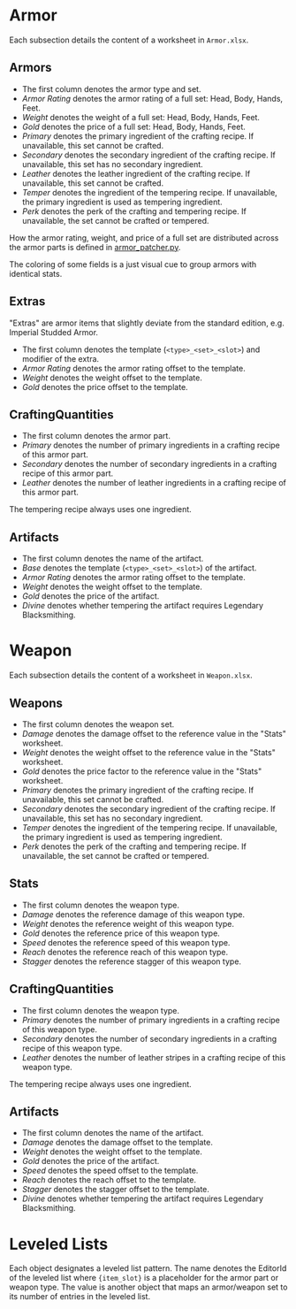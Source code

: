 Armor
=====

Each subsection details the content of a worksheet in `Armor.xlsx`.

Armors
------

* The first column denotes the armor type and set.
* _Armor Rating_ denotes the armor rating of a full set: Head, Body, Hands, Feet.
* _Weight_ denotes the weight of a full set: Head, Body, Hands, Feet.
* _Gold_ denotes the price of a full set: Head, Body, Hands, Feet.
* _Primary_ denotes the primary ingredient of the crafting recipe. If unavailable, this set cannot be crafted.
* _Secondary_ denotes the secondary ingredient of the crafting recipe. If unavailable, this set has no secondary ingredient.
* _Leather_ denotes the leather ingredient of the crafting recipe. If unavailable, this set cannot be crafted.
* _Temper_ denotes the ingredient of the tempering recipe. If unavailable, the primary ingredient is used as tempering ingredient.
* _Perk_ denotes the perk of the crafting and tempering recipe. If unavailable, the set cannot be crafted or tempered.

How the armor rating, weight, and price of a full set are distributed across the armor parts is defined in [armor_patcher.py](../armor_patcher.py).

The coloring of some fields is a just visual cue to group armors with identical stats.

Extras
------

"Extras" are armor items that slightly deviate from the standard edition, e.g. Imperial Studded Armor.

* The first column denotes the template (`<type>_<set>_<slot>`) and modifier of the extra.
* _Armor Rating_ denotes the armor rating offset to the template.
* _Weight_ denotes the weight offset to the template.
* _Gold_ denotes the price offset to the template.

CraftingQuantities
------------------

* The first column denotes the armor part.
* _Primary_ denotes the number of primary ingredients in a crafting recipe of this armor part.
* _Secondary_ denotes the number of secondary ingredients in a crafting recipe of this armor part.
* _Leather_ denotes the number of leather ingredients in a crafting recipe of this armor part.

The tempering recipe always uses one ingredient.

Artifacts
---------

* The first column denotes the name of the artifact.
* _Base_ denotes the template (`<type>_<set>_<slot>`) of the artifact.
* _Armor Rating_ denotes the armor rating offset to the template.
* _Weight_ denotes the weight offset to the template.
* _Gold_ denotes the price of the artifact.
* _Divine_ denotes whether tempering the artifact requires Legendary Blacksmithing.

Weapon
======

Each subsection details the content of a worksheet in `Weapon.xlsx`.

Weapons
-------

* The first column denotes the weapon set.
* _Damage_ denotes the damage offset to the reference value in the "Stats" worksheet.
* _Weight_ denotes the weight offset to the reference value in the "Stats" worksheet.
* _Gold_ denotes the price factor to the reference value in the "Stats" worksheet.
* _Primary_ denotes the primary ingredient of the crafting recipe. If unavailable, this set cannot be crafted.
* _Secondary_ denotes the secondary ingredient of the crafting recipe. If unavailable, this set has no secondary ingredient.
* _Temper_ denotes the ingredient of the tempering recipe. If unavailable, the primary ingredient is used as tempering ingredient.
* _Perk_ denotes the perk of the crafting and tempering recipe. If unavailable, the set cannot be crafted or tempered.

Stats
-----

* The first column denotes the weapon type.
* _Damage_ denotes the reference damage of this weapon type.
* _Weight_ denotes the reference weight of this weapon type.
* _Gold_ denotes the reference price of this weapon type.
* _Speed_ denotes the reference speed of this weapon type.
* _Reach_ denotes the reference reach of this weapon type.
* _Stagger_ denotes the reference stagger of this weapon type.

CraftingQuantities
------------------

* The first column denotes the weapon type.
* _Primary_ denotes the number of primary ingredients in a crafting recipe of this weapon type.
* _Secondary_ denotes the number of secondary ingredients in a crafting recipe of this weapon type.
* _Leather_ denotes the number of leather stripes in a crafting recipe of this weapon type.

The tempering recipe always uses one ingredient.

Artifacts
---------

* The first column denotes the name of the artifact.
* _Damage_ denotes the damage offset to the template.
* _Weight_ denotes the weight offset to the template.
* _Gold_ denotes the price of the artifact.
* _Speed_ denotes the speed offset to the template.
* _Reach_ denotes the reach offset to the template.
* _Stagger_ denotes the stagger offset to the template.
* _Divine_ denotes whether tempering the artifact requires Legendary Blacksmithing.

Leveled Lists
=============

Each object designates a leveled list pattern. The name denotes the EditorId of the leveled list where `{item_slot}` is a placeholder for the armor part or weapon type. The value is another object that maps an armor/weapon set to its number of entries in the leveled list.
